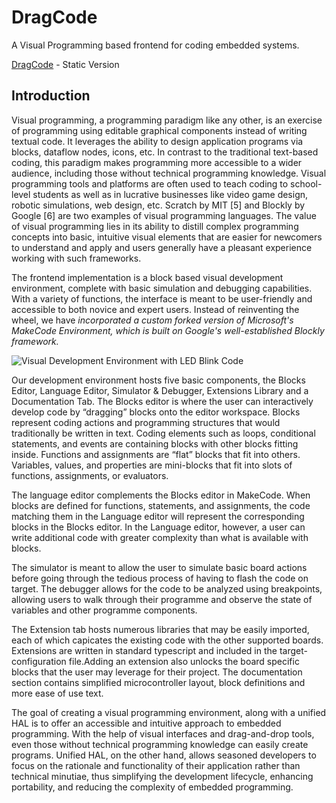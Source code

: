 # DragCode
A Visual Programming based frontend for coding embedded systems.  

[DragCode](https://unified-development-environment.github.io/DragCode/) - Static Version

## Introduction

Visual programming, a programming paradigm like any other, is an exercise of programming using editable graphical components instead of writing textual code. It leverages the ability to design application programs via blocks, dataflow nodes, icons, etc. In contrast to the traditional text-based coding, this paradigm makes programming more accessible to a wider audience, including those without technical programming knowledge. Visual programming tools and platforms are often used to teach coding to school-level students as well as in lucrative businesses like video game design, robotic simulations, web design, etc. Scratch by MIT [5] and Blockly by Google [6] are two examples of visual programming languages. The value of visual programming lies in its ability to distill complex programming concepts into basic, intuitive visual elements that are easier for newcomers to understand and apply and users generally have a pleasant experience working with such frameworks.

The frontend implementation is a block based visual development environment, complete with basic simulation and debugging capabilities. With a variety of functions, the interface is meant to be user-friendly and accessible to both novice and expert users. Instead of reinventing the wheel, we have *incorporated a custom forked version of Microsoft's MakeCode Environment, which is built on Google's well-established Blockly framework.*

![Visual Development Environment with LED Blink Code](https://user-images.githubusercontent.com/42208057/235294758-60859e1c-6529-4fa2-96ed-98d0e6ed8296.png)

Our development environment hosts five basic components,  the Blocks Editor, Language Editor, Simulator & Debugger, Extensions Library and a Documentation Tab.
The Blocks editor is where the user can interactively develop code by “dragging” blocks onto the editor workspace. Blocks represent coding actions and programming structures that would traditionally be written in text. Coding elements such as loops, conditional statements, and events are containing blocks with other blocks fitting inside. Functions and assignments are “flat” blocks that fit into others. Variables, values, and properties are mini-blocks that fit into slots of functions, assignments, or evaluators.

The language editor complements the Blocks editor in MakeCode. When blocks are defined for functions, statements, and assignments, the code matching them in the Language editor will represent the corresponding blocks in the Blocks editor. In the Language editor, however, a user can write additional code with greater complexity than what is available with blocks.

The simulator is meant to allow the user to simulate basic board actions before going through the tedious process of having to flash the code on target. 
The debugger allows for the code to be analyzed using breakpoints, allowing users to walk through their programme and observe the state of variables and other programme components.

The Extension tab hosts numerous libraries that may be easily imported, each of which capicates the existing code with the other supported boards. Extensions are written in standard typescript and included in the target-configuration file.Adding an extension also unlocks the board specific blocks that the user may leverage for their project. The documentation section contains simplified microcontroller layout, block definitions and more ease of use text. 

The goal of creating a visual programming environment, along with a unified HAL is to offer an accessible and intuitive approach to embedded programming. With the help of visual interfaces and drag-and-drop tools, even those without technical programming knowledge can easily create programs. Unified HAL, on the other hand, allows seasoned developers to focus on the rationale and functionality of their application rather than technical minutiae, thus simplifying the development lifecycle, enhancing portability, and reducing the complexity of embedded programming.
